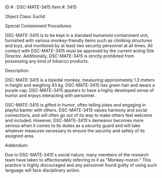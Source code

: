 ID # : DSC-MATE-3415
Item #: 3415

Object Class: Euclid

Special Containment Procedures: 

DSC-MATE-3415 is to be kept in a standard humanoid containment unit, furnished with various monkey-friendly items such as climbing structures and toys, and monitored by at least two security personnel at all times. All contact with DSC-MATE-3415 must be approved by the current acting Site Director. Additionally, DSC-MATE-3415 is strictly prohibited from possessing any kind of tobacco products.

Description:

DSC-MATE-3415 is a bipedal monkey, measuring approximately 1.3 meters in height and weighing 43 kg. DSC-MATE-3415 has green hair and wears a purple cap. DSC-MATE-3415 appears to have a highly developed sense of humor and enjoys interacting with personnel.

DSC-MATE-3415 is gifted in humor, often telling jokes and engaging in playful banter with others. DSC-MATE-3415 values harmony and social connections, and will often go out of its way to make others feel welcome and included. However, DSC-MATE-3415's demeanor becomes more serious when it comes to its duties as a security guard and will take whatever measures necessary to ensure the security and safety of its assigned area.

Addendum:

Due to DSC-MATE-3415's social nature, many members of the research team have taken to affectionately referring to it as "Monkey-moron." This practice is highly discouraged and any personnel found guilty of using such language will face disciplinary action.